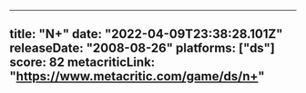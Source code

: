 
---
title: "N+"
date: "2022-04-09T23:38:28.101Z"
releaseDate: "2008-08-26"
platforms: ["ds"]
score: 82
metacriticLink: "https://www.metacritic.com/game/ds/n+"
---
